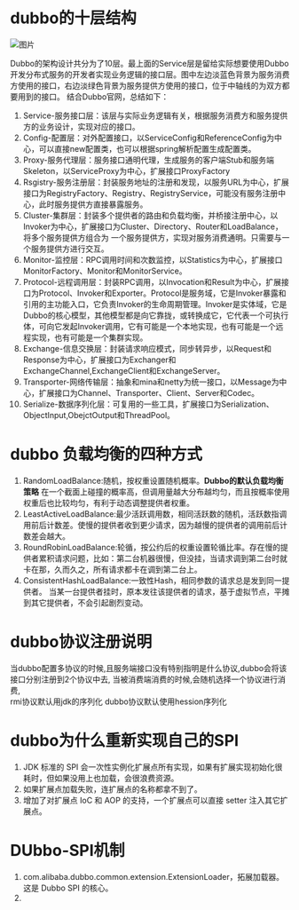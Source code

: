 # dubbo的十层结构
![图片](https://img-blog.csdn.net/20160822145751759?watermark/2/text/aHR0cDovL2Jsb2cuY3Nkbi5uZXQv/font/5a6L5L2T/fontsize/400/fill/I0JBQkFCMA==/dissolve/70/gravity/Center)

Dubbo的架构设计共分为了10层。最上面的Service层是留给实际想要使用Dubbo开发分布式服务的开发者实现业务逻辑的接口层。图中左边淡蓝色背景为服务消费方使用的接口，右边淡绿色背景为服务提供方使用的接口，位于中轴线的为双方都要用到的接口。
结合Dubbo官网，总结如下：
1. Service-服务接口层：该层与实际业务逻辑有关，根据服务消费方和服务提供方的业务设计，实现对应的接口。
2. Config-配置层：对外配置接口，以ServiceConfig和ReferenceConfig为中心，可以直接new配置类，也可以根据spring解析配置生成配置类。
3. Proxy-服务代理层：服务接口通明代理，生成服务的客户端Stub和服务端Skeleton，以ServiceProxy为中心，扩展接口ProxyFactory
4. Rsgistry-服务注册层：封装服务地址的注册和发现，以服务URL为中心，扩展接口为RegistryFactory、Registry、RegistryService，可能没有服务注册中心，此时服务提供方直接暴露服务。
5. Cluster-集群层：封装多个提供者的路由和负载均衡，并桥接注册中心，以Invoker为中心，扩展接口为Cluster、Directory、Router和LoadBalance，将多个服务提供方组合为 一个服务提供方，实现对服务消费通明。只需要与一个服务提供方进行交互。
6. Monitor-监控层：RPC调用时间和次数监控，以Statistics为中心，扩展接口MonitorFactory、Monitor和MonitorService。
7. Protocol-远程调用层：封装RPC调用，以Invocation和Result为中心，扩展接口为Protocol、Invoker和Exporter。Protocol是服务域，它是Invoker暴露和引用的主功能入口，它负责Invoker的生命周期管理。Invoker是实体域，它是Dubbo的核心模型，其他模型都是向它靠拢，或转换成它，它代表一个可执行体，可向它发起Invoker调用，它有可能是一个本地实现，也有可能是一个远程实现，也有可能是一个集群实现。
8. Exchange-信息交换层：封装请求响应模式，同步转异步，以Request和Response为中心，扩展接口为Exchanger和ExchangeChannel,ExchangeClient和ExchangeServer。
9. Transporter-网络传输层：抽象和mina和netty为统一接口，以Message为中心，扩展接口为Channel、Transporter、Client、Server和Codec。
10. Serialize-数据序列化层：可复用的一些工具，扩展接口为Serialization、ObjectInput,ObejctOutput和ThreadPool。


# dubbo 负载均衡的四种方式
1. RandomLoadBalance:随机，按权重设置随机概率。**Dubbo的默认负载均衡策略**
在一个截面上碰撞的概率高，但调用量越大分布越均匀，而且按概率使用权重后也比较均匀，有利于动态调整提供者权重。
2. LeastActiveLoadBalance:最少活跃调用数，相同活跃数的随机，活跃数指调用前后计数差。使慢的提供者收到更少请求，因为越慢的提供者的调用前后计数差会越大。
3. RoundRobinLoadBalance:轮循，按公约后的权重设置轮循比率。存在慢的提供者累积请求问题，比如：第二台机器很慢，但没挂，当请求调到第二台时就卡在那，久而久之，所有请求都卡在调到第二台上。
4. ConsistentHashLoadBalance:一致性Hash，相同参数的请求总是发到同一提供者。
当某一台提供者挂时，原本发往该提供者的请求，基于虚拟节点，平摊到其它提供者，不会引起剧烈变动。


# dubbo协议注册说明
当dubbo配置多协议的时候,且服务端接口没有特别指明是什么协议,dubbo会将该接口分别注册到2个协议中去, 当被消费端消费的时候,会随机选择一个协议进行消费,  
rmi协议默认用jdk的序列化
dubbo协议默认使用hession序列化


# dubbo为什么重新实现自己的SPI
1. JDK 标准的 SPI 会一次性实例化扩展点所有实现，如果有扩展实现初始化很耗时，但如果没用上也加载，会很浪费资源。
2. 如果扩展点加载失败，连扩展点的名称都拿不到了。
3. 增加了对扩展点 IoC 和 AOP 的支持，一个扩展点可以直接 setter 注入其它扩展点。

# DUbbo-SPI机制
1. com.alibaba.dubbo.common.extension.ExtensionLoader，拓展加载器。这是 Dubbo SPI 的核心。
2.  